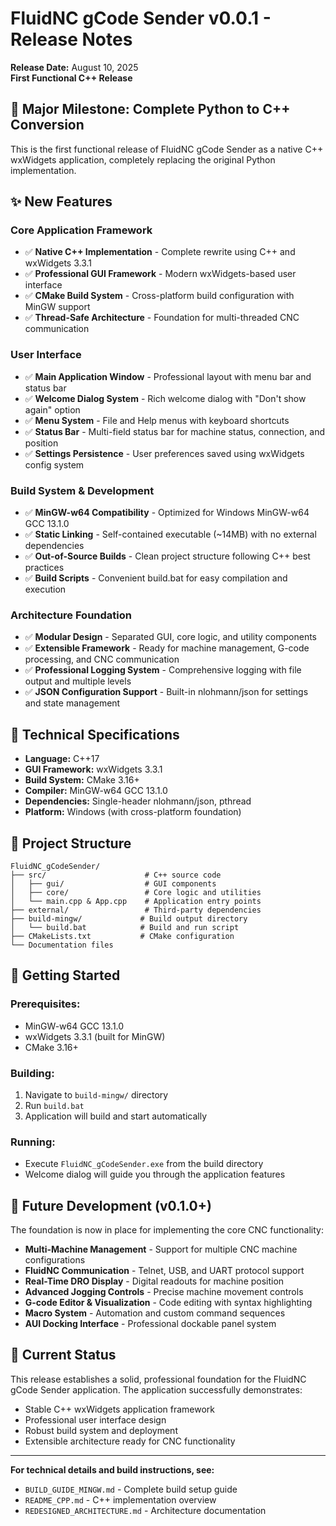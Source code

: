 # FluidNC gCode Sender v0.0.1 - Release Notes

**Release Date:** August 10, 2025  
**First Functional C++ Release**

## 🎉 **Major Milestone: Complete Python to C++ Conversion**

This is the first functional release of FluidNC gCode Sender as a native C++ wxWidgets application, completely replacing the original Python implementation.

## ✨ **New Features**

### **Core Application Framework**
- ✅ **Native C++ Implementation** - Complete rewrite using C++ and wxWidgets 3.3.1
- ✅ **Professional GUI Framework** - Modern wxWidgets-based user interface
- ✅ **CMake Build System** - Cross-platform build configuration with MinGW support
- ✅ **Thread-Safe Architecture** - Foundation for multi-threaded CNC communication

### **User Interface**
- ✅ **Main Application Window** - Professional layout with menu bar and status bar
- ✅ **Welcome Dialog System** - Rich welcome dialog with "Don't show again" option
- ✅ **Menu System** - File and Help menus with keyboard shortcuts
- ✅ **Status Bar** - Multi-field status bar for machine status, connection, and position
- ✅ **Settings Persistence** - User preferences saved using wxWidgets config system

### **Build System & Development**
- ✅ **MinGW-w64 Compatibility** - Optimized for Windows MinGW-w64 GCC 13.1.0
- ✅ **Static Linking** - Self-contained executable (~14MB) with no external dependencies
- ✅ **Out-of-Source Builds** - Clean project structure following C++ best practices
- ✅ **Build Scripts** - Convenient build.bat for easy compilation and execution

### **Architecture Foundation**
- ✅ **Modular Design** - Separated GUI, core logic, and utility components
- ✅ **Extensible Framework** - Ready for machine management, G-code processing, and CNC communication
- ✅ **Professional Logging System** - Comprehensive logging with file output and multiple levels
- ✅ **JSON Configuration Support** - Built-in nlohmann/json for settings and state management

## 🔧 **Technical Specifications**

- **Language:** C++17
- **GUI Framework:** wxWidgets 3.3.1
- **Build System:** CMake 3.16+
- **Compiler:** MinGW-w64 GCC 13.1.0
- **Dependencies:** Single-header nlohmann/json, pthread
- **Platform:** Windows (with cross-platform foundation)

## 📁 **Project Structure**
```
FluidNC_gCodeSender/
├── src/                      # C++ source code
│   ├── gui/                  # GUI components
│   ├── core/                 # Core logic and utilities
│   └── main.cpp & App.cpp    # Application entry points
├── external/                 # Third-party dependencies
├── build-mingw/             # Build output directory
│   └── build.bat            # Build and run script
├── CMakeLists.txt           # CMake configuration
└── Documentation files
```

## 🚀 **Getting Started**

### **Prerequisites:**
- MinGW-w64 GCC 13.1.0
- wxWidgets 3.3.1 (built for MinGW)
- CMake 3.16+

### **Building:**
1. Navigate to `build-mingw/` directory
2. Run `build.bat`
3. Application will build and start automatically

### **Running:**
- Execute `FluidNC_gCodeSender.exe` from the build directory
- Welcome dialog will guide you through the application features

## 🔮 **Future Development (v0.1.0+)**

The foundation is now in place for implementing the core CNC functionality:

- **Multi-Machine Management** - Support for multiple CNC machine configurations
- **FluidNC Communication** - Telnet, USB, and UART protocol support  
- **Real-Time DRO Display** - Digital readouts for machine position
- **Advanced Jogging Controls** - Precise machine movement controls
- **G-code Editor & Visualization** - Code editing with syntax highlighting
- **Macro System** - Automation and custom command sequences
- **AUI Docking Interface** - Professional dockable panel system

## 🎯 **Current Status**

This release establishes a solid, professional foundation for the FluidNC gCode Sender application. The application successfully demonstrates:

- Stable C++ wxWidgets application framework
- Professional user interface design
- Robust build system and deployment
- Extensible architecture ready for CNC functionality

---

**For technical details and build instructions, see:**
- `BUILD_GUIDE_MINGW.md` - Complete build setup guide
- `README_CPP.md` - C++ implementation overview
- `REDESIGNED_ARCHITECTURE.md` - Architecture documentation
